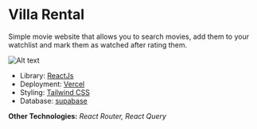 # Villa Rental

Simple movie website that allows you to search movies, add them to your watchlist and mark them as watched after rating them.

![Alt text](/public/MovieSaverSS.png?raw=true)

- Library: [ReactJs](https://react.dev/)
- Deployment: [Vercel](https://vercel.com/)
- Styling: [Tailwind CSS](https://tailwindcss.com/)
- Database: [supabase](https://supabase.com//)

**Other Technologies:** _React Router, React Query_
